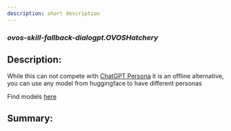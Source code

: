 ```yaml
---
description: short description
---
```


### _ovos-skill-fallback-dialogpt.OVOSHatchery_  
## Description:  
While this can not compete with [ChatGPT Persona](https://github.com/OpenVoiceOS/ovos-solver-plugin-openai-persona) it is an offline alternative, you can use any model from huggingface to have different personas

Find models [here](https://huggingface.co/models?pipeline_tag=conversational&search=dialogpt)  
  
  
  
## Summary:  
